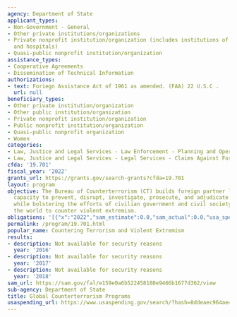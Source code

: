 ```yaml
---
agency: Department of State
applicant_types:
- Non-Government - General
- Other private institutions/organizations
- Private nonprofit institution/organization (includes institutions of higher education
  and hospitals)
- Quasi-public nonprofit institution/organization
assistance_types:
- Cooperative Agreements
- Dissemination of Technical Information
authorizations:
- text: Foriegn Assistance Act of 1961 as amended. (FAA) 22 U.S.C .
  url: null
beneficiary_types:
- Other private institution/organization
- Other public institution/organization
- Private nonprofit institution/organization
- Public nonprofit institution/organization
- Quasi-public nonprofit organization
- Women
categories:
- Law, Justice and Legal Services - Law Enforcement - Planning and Operations
- Law, Justice and Legal Services - Legal Services - Claims Against Foreign Government
cfda: '19.701'
fiscal_year: '2022'
grants_url: https://grants.gov/search-grants?cfda=19.701
layout: program
objective: The Bureau of Counterterrorism (CT) builds foreign partner law enforcement
  capacity to prevent, disrupt, investigate, prosecute, and adjudicate terrorism,
  while bolstering the efforts of civilian government and civil society partners around
  the world to counter violent extremism.
obligations: '[{"x":"2022","sam_estimate":0.0,"sam_actual":0.0,"usa_spending_actual":39549106.24},{"x":"2023","sam_estimate":0.0,"sam_actual":0.0,"usa_spending_actual":50036784.78},{"x":"2024","sam_estimate":0.0,"sam_actual":0.0,"usa_spending_actual":-106049.42}]'
permalink: /program/19.701.html
popular_name: Countering Terrorism and Violent Extremism
results:
- description: Not available for security reasons
  year: '2016'
- description: Not available for security reasons
  year: '2017'
- description: Not available for security reasons
  year: '2018'
sam_url: https://sam.gov/fal/e159e0a6b522458180e9466b1677d362/view
sub-agency: Department of State
title: Global Counterterrorism Programs
usaspending_url: https://www.usaspending.gov/search/?hash=8ddeaec964ae4d5c1e55fa38f771a615
---
```

